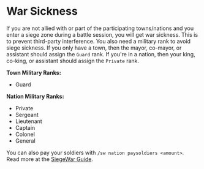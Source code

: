 # War Sickness

If you are not allied with or part of the participating towns/nations and you enter a siege zone during a battle session, you will get war sickness. This is to prevent third-party interference. You also need a military rank to avoid siege sickness. If you only have a town, then the mayor, co-mayor, or assistant should assign the `Guard` rank. If you're in a nation, then your king, co-king, or assistant should assign the `Private` rank.

**Town Military Ranks:**

- Guard

**Nation Military Ranks:**

- Private
- Sergeant
- Lieutenant
- Captain
- Colonel
- General

You can also pay your soldiers with `/sw nation paysoldiers <amount>`.  
Read more at the [SiegeWar Guide](https://github.com/TownyAdvanced/SiegeWar/wiki/Siege-War-User-Guide#shield-assign-military-ranks).
